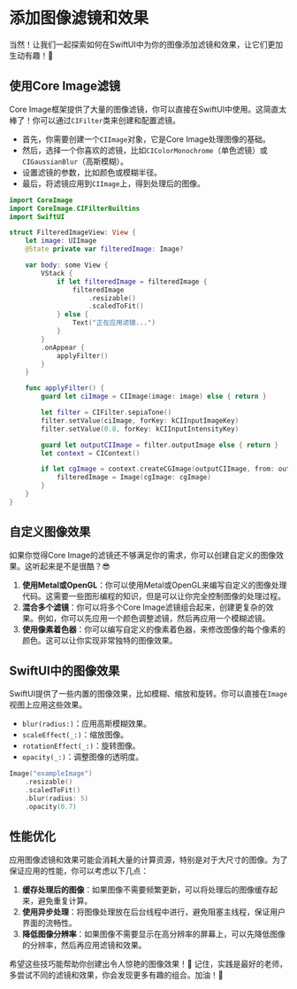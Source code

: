﻿# 添加图像滤镜和效果

当然！让我们一起探索如何在SwiftUI中为你的图像添加滤镜和效果，让它们更加生动有趣！🎨

## 使用Core Image滤镜

Core Image框架提供了大量的图像滤镜，你可以直接在SwiftUI中使用。这简直太棒了！你可以通过`CIFilter`类来创建和配置滤镜。

*   首先，你需要创建一个`CIImage`对象，它是Core Image处理图像的基础。
*   然后，选择一个你喜欢的滤镜，比如`CIColorMonochrome`（单色滤镜）或`CIGaussianBlur`（高斯模糊）。
*   设置滤镜的参数，比如颜色或模糊半径。
*   最后，将滤镜应用到`CIImage`上，得到处理后的图像。

```swift
import CoreImage
import CoreImage.CIFilterBuiltins
import SwiftUI

struct FilteredImageView: View {
    let image: UIImage
    @State private var filteredImage: Image?

    var body: some View {
        VStack {
            if let filteredImage = filteredImage {
                filteredImage
                    .resizable()
                    .scaledToFit()
            } else {
                Text("正在应用滤镜...")
            }
        }
        .onAppear {
            applyFilter()
        }
    }

    func applyFilter() {
        guard let ciImage = CIImage(image: image) else { return }

        let filter = CIFilter.sepiaTone()
        filter.setValue(ciImage, forKey: kCIInputImageKey)
        filter.setValue(0.8, forKey: kCIInputIntensityKey)

        guard let outputCIImage = filter.outputImage else { return }
        let context = CIContext()

        if let cgImage = context.createCGImage(outputCIImage, from: outputCIImage.extent) {
            filteredImage = Image(cgImage: cgImage)
        }
    }
}
```

## 自定义图像效果

如果你觉得Core Image的滤镜还不够满足你的需求，你可以创建自定义的图像效果。这听起来是不是很酷？😎

1.  **使用Metal或OpenGL**：你可以使用Metal或OpenGL来编写自定义的图像处理代码。这需要一些图形编程的知识，但是可以让你完全控制图像的处理过程。
2.  **混合多个滤镜**：你可以将多个Core Image滤镜组合起来，创建更复杂的效果。例如，你可以先应用一个颜色调整滤镜，然后再应用一个模糊滤镜。
3.  **使用像素着色器**：你可以编写自定义的像素着色器，来修改图像的每个像素的颜色。这可以让你实现非常独特的图像效果。

## SwiftUI中的图像效果

SwiftUI提供了一些内置的图像效果，比如模糊、缩放和旋转。你可以直接在`Image`视图上应用这些效果。

*   `blur(radius:)`：应用高斯模糊效果。
*   `scaleEffect(_:)`：缩放图像。
*   `rotationEffect(_:)`：旋转图像。
*   `opacity(_:)`：调整图像的透明度。

```swift
Image("exampleImage")
    .resizable()
    .scaledToFit()
    .blur(radius: 5)
    .opacity(0.7)
```

## 性能优化

应用图像滤镜和效果可能会消耗大量的计算资源，特别是对于大尺寸的图像。为了保证应用的性能，你可以考虑以下几点：

1.  **缓存处理后的图像**：如果图像不需要频繁更新，可以将处理后的图像缓存起来，避免重复计算。
2.  **使用异步处理**：将图像处理放在后台线程中进行，避免阻塞主线程，保证用户界面的流畅性。
3.  **降低图像分辨率**：如果图像不需要显示在高分辨率的屏幕上，可以先降低图像的分辨率，然后再应用滤镜和效果。

希望这些技巧能帮助你创建出令人惊艳的图像效果！🚀 记住，实践是最好的老师，多尝试不同的滤镜和效果，你会发现更多有趣的组合。加油！💪